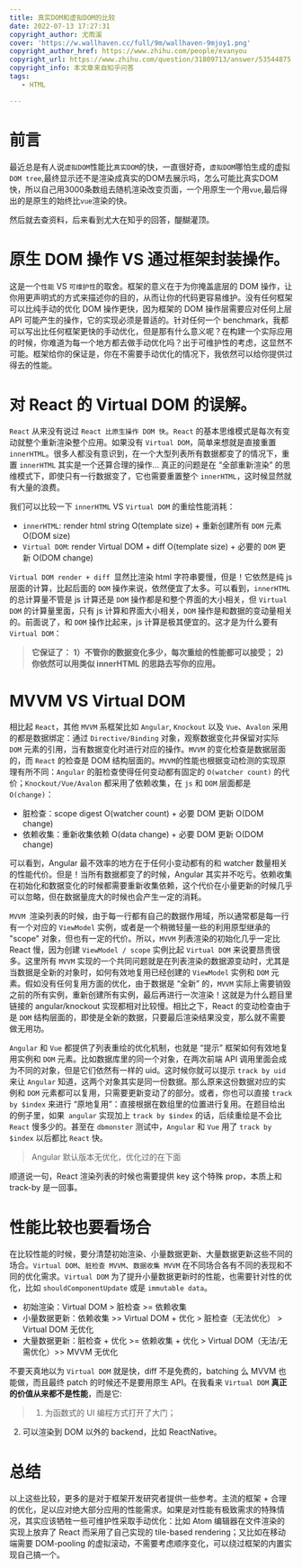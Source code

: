 ```yaml
---
title: 真实DOM和虚拟DOM的比较
date: 2022-07-13 17:27:31
copyright_author: 尤雨溪
cover: 'https://w.wallhaven.cc/full/9m/wallhaven-9mjoy1.png'
copyright_author_href: https://www.zhihu.com/people/evanyou
copyright_url: https://www.zhihu.com/question/31809713/answer/53544875
copyright_info: 本文章来自知乎问答
tags:
   - HTML

---
```


# 前言

最近总是有人说`虚拟DOM`性能比`真实DOM`的快，一直很好奇，`虚拟DOM`哪怕生成的虚拟`DOM tree`,最终显示还不是渲染成真实的DOM去展示吗，怎么可能比真实DOM快，所以自己用3000条数组去随机渲染改变页面，一个用原生一个用`vue`,最后得出的是原生的始终比`vue`渲染的快。

然后就去查资料，后来看到尤大在知乎的回答，醍醐灌顶。

#  原生 DOM 操作 VS 通过框架封装操作。

这是一个`性能` VS `可维护性`的取舍。框架的意义在于为你掩盖底层的 DOM 操作，让你用更声明式的方式来描述你的目的，从而让你的代码更容易维护。没有任何框架可以比纯手动的优化 DOM 操作更快，因为框架的 DOM 操作层需要应对任何上层 API 可能产生的操作，它的实现必须是普适的。针对任何一个 benchmark，我都可以写出比任何框架更快的手动优化，但是那有什么意义呢？在构建一个实际应用的时候，你难道为每一个地方都去做手动优化吗？出于可维护性的考虑，这显然不可能。框架给你的保证是，你在不需要手动优化的情况下，我依然可以给你提供过得去的性能。

# 对 React 的 Virtual DOM 的误解。

`React` 从来没有说过 `React 比原生操作 DOM 快`。`React` 的基本思维模式是每次有变动就整个重新渲染整个应用。如果没有 `Virtual DOM`，简单来想就是直接重置 `innerHTML`。很多人都没有意识到，在一个大型列表所有数据都变了的情况下，重置 `innerHTML` 其实是一个还算合理的操作... 真正的问题是在 “全部重新渲染” 的思维模式下，即使只有一行数据变了，它也需要重置整个 `innerHTML`，这时候显然就有大量的浪费。


我们可以比较一下 `innerHTML` VS `Virtual DOM` 的重绘性能消耗：

- `innerHTML`:  render html string O(template size) + 重新创建所有 `DOM` 元素 O(DOM size)
- `Virtual DOM`: render Virtual DOM + diff O(template size) + 必要的 `DOM` 更新 O(DOM change)

`Virtual DOM render + diff `显然比渲染 html 字符串要慢，但是！它依然是纯 js 层面的计算，比起后面的 `DOM` 操作来说，依然便宜了太多。可以看到，`innerHTML` 的总计算量不管是 js 计算还是 `DOM` 操作都是和整个界面的大小相关，但 `Virtual DOM` 的计算量里面，只有 js 计算和界面大小相关，`DOM` 操作是和数据的变动量相关的。前面说了，和 `DOM` 操作比起来，js 计算是极其便宜的。这才是为什么要有 `Virtual DOM`：

>**它保证了：**
**1）不管你的数据变化多少，每次重绘的性能都可以接受；**
**2) 你依然可以用类似 innerHTML 的思路去写你的应用。**

#  MVVM VS Virtual DOM

相比起 `React`，其他 `MVVM` 系框架比如 `Angular`, `Knockout` 以及 `Vue`、`Avalon` 采用的都是数据绑定：通过 `Directive/Binding` 对象，观察数据变化并保留对实际 `DOM` 元素的引用，当有数据变化时进行对应的操作。`MVVM` 的变化检查是数据层面的，而 `React` 的检查是 DOM 结构层面的。`MVVM`的性能也根据变动检测的实现原理有所不同：`Angular` 的脏检查使得任何变动都有固定的 `O(watcher count)` 的代价；`Knockout/Vue/Avalon` 都采用了依赖收集，在 `js` 和 `DOM` 层面都是 `O(change)`：

- 脏检查：scope digest O(watcher count) + 必要 DOM 更新 O(DOM change)
- 依赖收集：重新收集依赖 O(data change) + 必要 DOM 更新 O(DOM change)

可以看到，Angular 最不效率的地方在于任何小变动都有的和 watcher 数量相关的性能代价。但是！当所有数据都变了的时候，Angular 其实并不吃亏。依赖收集在初始化和数据变化的时候都需要重新收集依赖，这个代价在小量更新的时候几乎可以忽略，但在数据量庞大的时候也会产生一定的消耗。


`MVVM `渲染列表的时候，由于每一行都有自己的数据作用域，所以通常都是每一行有一个对应的 `ViewModel` 实例，或者是一个稍微轻量一些的利用原型继承的 "scope" 对象，但也有一定的代价。所以，`MVVM` 列表渲染的初始化几乎一定比 React 慢，因为创建 `ViewModel / scope` 实例比起 `Virtual DOM` 来说要昂贵很多。这里所有 `MVVM` 实现的一个共同问题就是在列表渲染的数据源变动时，尤其是当数据是全新的对象时，如何有效地复用已经创建的 `ViewModel` 实例和 `DOM` 元素。假如没有任何复用方面的优化，由于数据是 “全新” 的，`MVVM` 实际上需要销毁之前的所有实例，重新创建所有实例，最后再进行一次渲染！这就是为什么题目里链接的 angular/knockout 实现都相对比较慢。相比之下，React 的变动检查由于是 `DOM` 结构层面的，即使是全新的数据，只要最后渲染结果没变，那么就不需要做无用功。

`Angular` 和 `Vue` 都提供了列表重绘的优化机制，也就是 “提示” 框架如何有效地复用实例和 `DOM` 元素。比如数据库里的同一个对象，在两次前端 API 调用里面会成为不同的对象，但是它们依然有一样的 uid。这时候你就可以提示 `track by uid` 来让 `Angular` 知道，这两个对象其实是同一份数据。那么原来这份数据对应的实例和 `DOM` 元素都可以复用，只需要更新变动了的部分。或者，你也可以直接 `track by $index` 来进行 “原地复用”：直接根据在数组里的位置进行复用。在题目给出的例子里，如果` angular` 实现加上 `track by $index` 的话，后续重绘是不会比 `React` 慢多少的。甚至在 `dbmonster` 测试中，`Angular` 和 `Vue` 用了 `track by $index` 以后都比 `React` 快。

>Angular 默认版本无优化，优化过的在下面

顺道说一句，React 渲染列表的时候也需要提供 key 这个特殊 prop，本质上和 track-by 是一回事。

# 性能比较也要看场合

在比较性能的时候，要分清楚初始渲染、小量数据更新、大量数据更新这些不同的场合。`Virtual DOM`、`脏检查 MVVM`、`数据收集 MVVM` 在不同场合各有不同的表现和不同的优化需求。`Virtual DOM` 为了提升小量数据更新时的性能，也需要针对性的优化，比如 `shouldComponentUpdate` 或是 `immutable data`。

- 初始渲染：Virtual DOM > 脏检查 >= 依赖收集
- 小量数据更新：依赖收集 >> Virtual DOM + 优化 > 脏检查（无法优化） > Virtual DOM 无优化
- 大量数据更新：脏检查 + 优化 >= 依赖收集 + 优化 > Virtual DOM（无法/无需优化）>> MVVM 无优化

不要天真地以为 `Virtual DOM` 就是快，diff 不是免费的，batching 么 MVVM 也能做，而且最终 patch 的时候还不是要用原生 API。在我看来 `Virtual DOM` **真正的价值从来都不是性能**，而是它:

>1) 为函数式的 UI 编程方式打开了大门；
2) 可以渲染到 DOM 以外的 backend，比如 ReactNative。

# 总结

以上这些比较，更多的是对于框架开发研究者提供一些参考。主流的框架 + 合理的优化，足以应对绝大部分应用的性能需求。如果是对性能有极致需求的特殊情况，其实应该牺牲一些可维护性采取手动优化：比如 Atom 编辑器在文件渲染的实现上放弃了 React 而采用了自己实现的 tile-based rendering；又比如在移动端需要 DOM-pooling 的虚拟滚动，不需要考虑顺序变化，可以绕过框架的内置实现自己搞一个。

